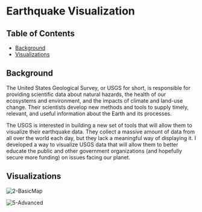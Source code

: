 # Earthquake Visualization

## Table of Contents

- [Background](#background)
- [Visualizations](#visualizations)

## Background
The United States Geological Survey, or USGS for short, is responsible for providing scientific data about natural hazards, the health of our ecosystems and environment, and the impacts of climate and land-use change. Their scientists develop new methods and tools to supply timely, relevant, and useful information about the Earth and its processes.

The USGS is interested in building a new set of tools that will allow them to visualize their earthquake data. They collect a massive amount of data from all over the world each day, but they lack a meaningful way of displaying it. I developed a way to visualize USGS data that will allow them to better educate the public and other government organizations (and hopefully secure more funding) on issues facing our planet.

## Visualizations

![2-BasicMap](https://user-images.githubusercontent.com/10196762/230950152-fcf85d15-5a31-4238-8b63-38210dc77d60.jpg)

![5-Advanced](https://user-images.githubusercontent.com/10196762/230950161-5d22680e-ada1-4f2b-ad7d-12e3323cda88.jpg)

